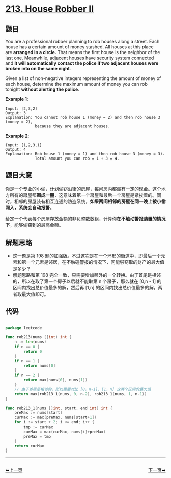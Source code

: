 # [213. House Robber II](https://leetcode.com/problems/house-robber-ii/)


## 题目

You are a professional robber planning to rob houses along a street. Each house has a certain amount of money stashed. All houses at this place are **arranged in a circle.** That means the first house is the neighbor of the last one. Meanwhile, adjacent houses have security system connected and **it will automatically contact the police if two adjacent houses were broken into on the same night**.

Given a list of non-negative integers representing the amount of money of each house, determine the maximum amount of money you can rob tonight **without alerting the police**.

**Example 1**:

    Input: [2,3,2]
    Output: 3
    Explanation: You cannot rob house 1 (money = 2) and then rob house 3 (money = 2),
                 because they are adjacent houses.

**Example 2**:

    Input: [1,2,3,1]
    Output: 4
    Explanation: Rob house 1 (money = 1) and then rob house 3 (money = 3).
                 Total amount you can rob = 1 + 3 = 4.

## 题目大意

你是一个专业的小偷，计划偷窃沿街的房屋，每间房内都藏有一定的现金。这个地方所有的房屋都**围成一圈**，这意味着第一个房屋和最后一个房屋是紧挨着的。同时，相邻的房屋装有相互连通的防盗系统，**如果两间相邻的房屋在同一晚上被小偷闯入，系统会自动报警**。

给定一个代表每个房屋存放金额的非负整数数组，计算你**在不触动警报装置的情况下**，能够偷窃到的最高金额。


## 解题思路

- 这一题是第 198 题的加强版。不过这次是在一个环形的街道中，即最后一个元素和第一个元素是邻居，在不触碰警报的情况下，问能够窃取的财产的最大值是多少？
- 解题思路和第 198 完全一致，只需要增加额外的一个转换。由于首尾是相邻的，所以在取了第一个房子以后就不能取第 n 个房子，那么就在 [0,n - 1] 的区间内找出总价值最多的解，然后再 [1,n] 的区间内找出总价值最多的解，两者取最大值即可。



## 代码

```go

package leetcode

func rob213(nums []int) int {
	n := len(nums)
	if n == 0 {
		return 0
	}
	if n == 1 {
		return nums[0]
	}
	if n == 2 {
		return max(nums[0], nums[1])
	}
	// 由于首尾是相邻的，所以需要对比 [0，n-1]、[1，n] 这两个区间的最大值
	return max(rob213_1(nums, 0, n-2), rob213_1(nums, 1, n-1))
}

func rob213_1(nums []int, start, end int) int {
	preMax := nums[start]
	curMax := max(preMax, nums[start+1])
	for i := start + 2; i <= end; i++ {
		tmp := curMax
		curMax = max(curMax, nums[i]+preMax)
		preMax = tmp
	}
	return curMax
}

```
----------------------------------------------
<div style="display: flex;justify-content: space-between;align-items: center;">
<p><a href="https://books.halfrost.com/leetcode/ChapterFour/0212.Word-Search-II/">⬅️上一页</a></p>
<p><a href="https://books.halfrost.com/leetcode/ChapterFour/0215.Kth-Largest-Element-in-an-Array/">下一页➡️</a></p>
</div>
